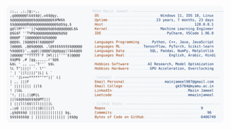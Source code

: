<picture>
  <source srcset="https://raw.githubusercontent.com/mmazinjameel/mmazinjameel/main/dark_mode.svg?v=1751119742" media="(prefers-color-scheme: dark)">
  <img src="https://raw.githubusercontent.com/mmazinjameel/mmazinjameel/main/light_mode.svg?v=1751119742">
</picture>
